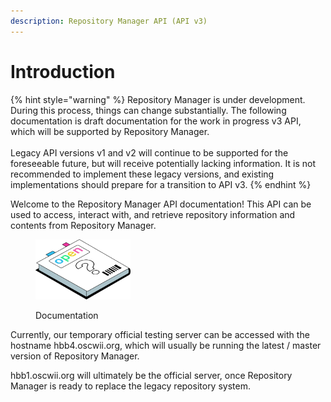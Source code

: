 ```yaml
---
description: Repository Manager API (API v3)
---
```


# Introduction

{% hint style="warning" %}
Repository Manager is under development. During this process, things can change substantially. The following documentation is draft documentation for the work in progress v3 API, which will be supported by Repository Manager.\
\
Legacy API versions v1 and v2 will continue to be supported for the foreseeable future, but will receive potentially lacking information. It is not recommended to implement these legacy versions, and existing implementations should prepare for a transition to API v3.
{% endhint %}

Welcome to the Repository Manager API documentation! This API can be used to access, interact with, and retrieve repository information and contents from Repository Manager.

<figure><img src="../.gitbook/assets/needs-no-description.svg" alt="" width="152"><figcaption><p>Documentation</p></figcaption></figure>

Currently, our temporary official testing server can be accessed with the hostname hbb4.oscwii.org, which will usually be running the latest / master version of Repository Manager.

hbb1.oscwii.org will ultimately be the official server, once Repository Manager is ready to replace the legacy repository system.
